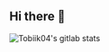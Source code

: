 ## Hi there 👋
![Tobiik04's gitlab stats](https://gitlab-readme-stats.vercel.app/api?username=tobiik04&show_icons=true&theme=dark)
<!--
**tobiik04/tobiik04** is a ✨ _special_ ✨ repository because its `README.md` (this file) appears on your GitHub profile.

Here are some ideas to get you started:

- 🔭 I’m currently working on ...
- 🌱 I’m currently learning ...
- 👯 I’m looking to collaborate on ...
- 🤔 I’m looking for help with ...
- 💬 Ask me about ...
- 📫 How to reach me: ...
- 😄 Pronouns: ...
- ⚡ Fun fact: ...
-->

